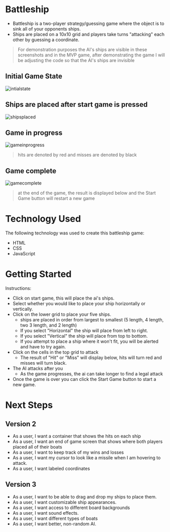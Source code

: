 # Battleship
- Battleship is a two-player strategy/guessing game where the object is to sink all of your opponents ships.
- Ships are placed on a 10x10 grid and players take turns "attacking" each other by guessing a coordinate.
> For demonstration purposes the AI's ships are visible in these screenshots and in the MVP game, after demonstrating the game I will be adjusting the code so that the AI's ships are invisible

## Initial Game State
![intialstate](screenshots/initialstate.jpg)

## Ships are placed after start game is pressed
![shipsplaced](screenshots/shipsplaced.jpg)

## Game in progress
![gameinprogress](screenshots/gameinprogress.jpg)
> hits are denoted by red and misses are denoted by black

## Game complete
![gamecomplete](screenshots/gamecomplete.jpg)
> at the end of the game, the result is displayed below and the Start Game button will restart a new game

# Technology Used
The following technology was used to create this battleship game:
- HTML
- CSS
- JavaScript

# Getting Started
Instructions:
- Click on start game, this will place the ai's ships.
- Select whether you would like to place your ship horizontally or vertically.
- Click on the lower grid to place your five ships.
    - ships are placed in order from largest to smallest (5 length, 4 length, two 3 length, and 2 length)
    - If you select "Horizontal" the ship will place from left to right.
    - If you select "Vertical" the ship will place from top to bottom.
    - If you attempt to place a ship where it won't fit, you will be alerted and have to try again.
- Click on the cells in the top grid to attack
    - The result of "Hit" or "Miss" will display below, hits will turn red and misses will turn black.
- The AI attacks after you
    - As the game progresses, the ai can take longer to find a legal attack
- Once the game is over you can click the Start Game button to start a new game.
# Next Steps
## Version 2
- As a user, I want a container that shows the hits on each ship
- As a user, I want an end of game screen that shows where both players placed all of their boats
- As a user, I want to keep track of my wins and losses
- As a user, I want my cursor to look like a missile when I am hovering to attack.
- As a user, I want labeled coordinates

## Version 3
- As a user, I want to be able to drag and drop my ships to place them.
- As a user, I want customizable ship appearances.
- As a user, I want access to different board backgrounds
- As a user, I want sound effects.
- As a user, I want different types of boats
- As a user, I want better, non-random AI.